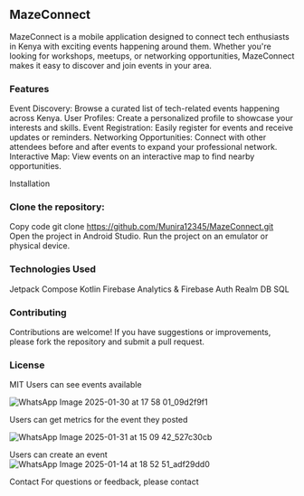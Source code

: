 
## MazeConnect
MazeConnect is a mobile application designed to connect tech enthusiasts in Kenya with exciting events happening around them. Whether you're looking for workshops, meetups, or networking opportunities, MazeConnect makes it easy to discover and join events in your area.

### Features
Event Discovery: Browse a curated list of tech-related events happening across Kenya.
User Profiles: Create a personalized profile to showcase your interests and skills.
Event Registration: Easily register for events and receive updates or reminders.
Networking Opportunities: Connect with other attendees before and after events to expand your professional network.
Interactive Map: View events on an interactive map to find nearby opportunities.

Installation
### Clone the repository:

Copy code
git clone https://github.com/Munira12345/MazeConnect.git
Open the project in Android Studio.
Run the project on an emulator or physical device.

### Technologies Used
Jetpack Compose
Kotlin
Firebase Analytics & Firebase Auth
Realm DB 
SQL 

### Contributing
Contributions are welcome! If you have suggestions or improvements, please fork the repository and submit a pull request.

### License
MIT
Users can see events available 

![WhatsApp Image 2025-01-30 at 17 58 01_09d2f9f1](https://github.com/user-attachments/assets/6d61520d-797c-4f7c-9788-3d2ec7190faf)

Users can get metrics for the event they posted

![WhatsApp Image 2025-01-31 at 15 09 42_527c30cb](https://github.com/user-attachments/assets/600ac818-3230-4e1e-9288-817ea39a0b4f)

Users can create an event 
![WhatsApp Image 2025-01-14 at 18 52 51_adf29dd0](https://github.com/user-attachments/assets/91fb2354-f75f-4bb1-88d1-203edd2b2901)







Contact
For questions or feedback, please contact
